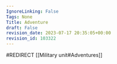 ```yaml
---
IgnoreLinking: False
Tags: None
Title: Adventure
draft: False
revision_date: 2023-07-17 20:35:05+00:00
revision_id: 103322
---
```


#REDIRECT [[Military unit#Adventures]]